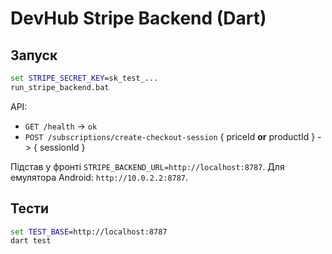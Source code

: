 # DevHub Stripe Backend (Dart)

## Запуск
```bat
set STRIPE_SECRET_KEY=sk_test_...
run_stripe_backend.bat
```

API:
- `GET /health` -> `ok`
- `POST /subscriptions/create-checkout-session` { priceId **or** productId } -> { sessionId }

Підстав у фронті `STRIPE_BACKEND_URL=http://localhost:8787`. Для емулятора Android: `http://10.0.2.2:8787`.

## Тести
```bat
set TEST_BASE=http://localhost:8787
dart test
```
